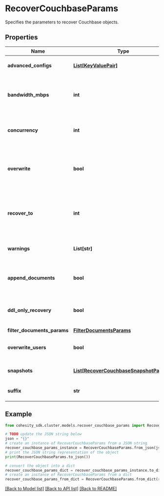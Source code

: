 # RecoverCouchbaseParams

Specifies the parameters to recover Couchbase objects.

## Properties

Name | Type | Description | Notes
------------ | ------------- | ------------- | -------------
**advanced_configs** | [**List[KeyValuePair]**](KeyValuePair.md) | Specifies the advanced configuration for a recovery job. | [optional] 
**bandwidth_mbps** | **int** | Specifies the maximum network bandwidth that each concurrent IO Stream can use for exchanging data with the cluster. | [optional] 
**concurrency** | **int** | Specifies the maximum number of concurrent IO Streams that will be created to exchange data with the cluster. | [optional] 
**overwrite** | **bool** | Set to true to overwrite an existing object at the destination. If set to false, and the same object exists at the destination, then recovery will fail for that object. | [optional] 
**recover_to** | **int** | Specifies the &#39;Source Registration ID&#39; of the source where the objects are to be recovered. If this is not specified, the recovery job will recover to the original location. | [optional] 
**warnings** | **List[str]** | This field will hold the warnings in cases where the job status is SucceededWithWarnings. | [optional] [readonly] 
**append_documents** | **bool** | If set to true, docuements from the bucket being recovered will be appended into the bucket at the destination. | [optional] 
**ddl_only_recovery** | **bool** | Set to true to recover only the bucket configurations. No documents will be recovered. | [optional] 
**filter_documents_params** | [**FilterDocumentsParams**](FilterDocumentsParams.md) |  | 
**overwrite_users** | **bool** | If set to true existing users will be replaced with users from the bucket being recovered. | [optional] 
**snapshots** | [**List[RecoverCouchbaseSnapshotParams]**](RecoverCouchbaseSnapshotParams.md) | Specifies the local snapshot ids of the Objects to be recovered. | 
**suffix** | **str** | A suffix that is to be applied to all recovered objects. | [optional] 

## Example

```python
from cohesity_sdk.cluster.models.recover_couchbase_params import RecoverCouchbaseParams

# TODO update the JSON string below
json = "{}"
# create an instance of RecoverCouchbaseParams from a JSON string
recover_couchbase_params_instance = RecoverCouchbaseParams.from_json(json)
# print the JSON string representation of the object
print(RecoverCouchbaseParams.to_json())

# convert the object into a dict
recover_couchbase_params_dict = recover_couchbase_params_instance.to_dict()
# create an instance of RecoverCouchbaseParams from a dict
recover_couchbase_params_from_dict = RecoverCouchbaseParams.from_dict(recover_couchbase_params_dict)
```
[[Back to Model list]](../README.md#documentation-for-models) [[Back to API list]](../README.md#documentation-for-api-endpoints) [[Back to README]](../README.md)


